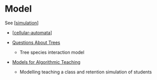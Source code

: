 Model
=====

See [[simulation]]

* [[cellular-automata]]
* [Questions About Trees](http://bit-player.org/2020/questions-about-trees)
    * Tree species interaction model

* [Models for Algorithmic Teaching](https://d-nb.info/984837213/34)
    * Modelling teaching a class and retention simulation of students

[//begin]: # "Autogenerated link references for markdown compatibility"
[simulation]: ../../../../../../c:/Users/ac954/code/mapOfComputing/computing/simulation.md "Simulation"
[cellular-automata]: ../../../../../../c:/Users/ac954/code/mapOfComputing/computing/cellular-automata.md "Cellular Automata"
[//end]: # "Autogenerated link references"